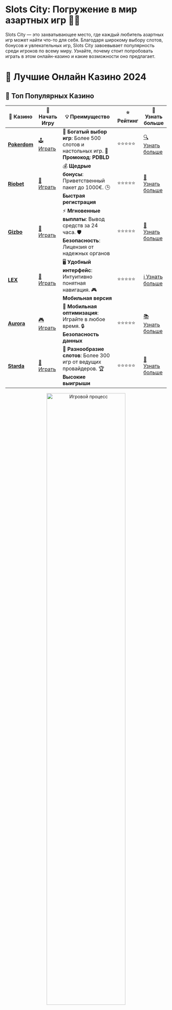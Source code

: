 # **Slots City: Погружение в мир азартных игр 🌟🎰**

Slots City — это захватывающее место, где каждый любитель азартных игр может найти что-то для себя. Благодаря широкому выбору слотов, бонусов и увлекательных игр, Slots City завоевывает популярность среди игроков по всему миру. Узнайте, почему стоит попробовать играть в этом онлайн-казино и какие возможности оно предлагает.

# 🎰 Лучшие Онлайн Казино 2024

## 🌟 Топ Популярных Казино

| 🎲 **Казино** | 🔗 **Начать Игру** | 💡 **Преимущество** | ⭐ **Рейтинг** | 🔗 **Узнать больше** |
|--------------|---------------------|---------------------|----------------|----------------------|
| [**Pokerdom**](https://brandplay.link/4k77v2yx) | [🕹️ Играть](https://brandplay.link/4k77v2yx) | 🎉 **Богатый выбор игр**: Более 500 слотов и настольных игр. 🎁 **Промокод**: **PDBLD** | ⭐⭐⭐⭐⭐ | [🔍 Узнать больше](https://brandplay.link/4k77v2yx) |
| [**Riobet**](https://brandplay.link/7xBLTPyj) | [🎰 Играть](https://brandplay.link/7xBLTPyj) | 💰 **Щедрые бонусы**: Приветственный пакет до 1000€. 🕒 **Быстрая регистрация** | ⭐⭐⭐⭐⭐ | [📖 Узнать больше](https://brandplay.link/7xBLTPyj) |
| [**Gizbo**](https://brandplay.link/bprXw4YV) | [🎲 Играть](https://brandplay.link/bprXw4YV) | ⚡ **Мгновенные выплаты**: Вывод средств за 24 часа. 🛡️ **Безопасность**: Лицензия от надежных органов | ⭐⭐⭐⭐⭐ | [📝 Узнать больше](https://brandplay.link/bprXw4YV) |
| [**LEX**](https://brandplay.link/zW4hdDFV) | [🤑 Играть](https://brandplay.link/zW4hdDFV) | 🖥️ **Удобный интерфейс**: Интуитивно понятная навигация. 🎮 **Мобильная версия** | ⭐⭐⭐⭐⭐ | [ℹ️ Узнать больше](https://brandplay.link/zW4hdDFV) |
| [**Aurora**](https://10trafic-stat2.com/click/668546556bcc6313411604bd/6766/13032/subaccount) | [🎮 Играть](https://10trafic-stat2.com/click/668546556bcc6313411604bd/6766/13032/subaccount) | 📱 **Мобильная оптимизация**: Играйте в любое время. 🔒 **Безопасность данных** | ⭐⭐⭐⭐⭐ | [📚 Узнать больше](https://10trafic-stat2.com/click/668546556bcc6313411604bd/6766/13032/subaccount) |
| [**Starda**](https://brandplay.link/fB7xwRFL) | [🎯 Играть](https://brandplay.link/fB7xwRFL) | 🎰 **Разнообразие слотов**: Более 300 игр от ведущих провайдеров. 🏆 **Высокие выигрыши** | ⭐⭐⭐⭐⭐ | [🔎 Узнать больше](https://brandplay.link/fB7xwRFL) |

<div align="center">
    <img src="https://i.pinimg.com/originals/87/9e/b9/879eb9354dd0699582408b68f2e253b2.gif" alt="Игровой процесс" width="70%">
</div>

## 💎 Лучшие Бонусы и Акции

| 🎲 **Казино** | 🔗 **Начать Игру** | 💡 **Преимущество** | ⭐ **Рейтинг** | 🔗 **Узнать больше** |
|--------------|---------------------|---------------------|----------------|----------------------|
| [**Kometa**](https://brandplay.link/8ZymQJV8) | [🎰 Играть](https://brandplay.link/8ZymQJV8) | 🎁 **Эксклюзивные бонусы**: Регулярные акции и промо. 🔄 **Программы лояльности** | ⭐⭐⭐⭐☆ | [🔍 Узнать больше](https://brandplay.link/8ZymQJV8) |
| [**R7**](https://brandplay.link/bMd3Yjsw) | [🕹️ Играть](https://brandplay.link/bMd3Yjsw) | 🕒 **Круглосуточная поддержка**: Всегда на связи. 💸 **Высокие лимиты** | ⭐⭐⭐⭐☆ | [📖 Узнать больше](https://brandplay.link/bMd3Yjsw) |
| [**7K**](https://brandplay.link/BvQyFShp) | [🎲 Играть](https://brandplay.link/BvQyFShp) | 🌟 **Эксклюзивные бонусы**: Только для VIP игроков. 🎉 **Сезонные акции** | ⭐⭐⭐⭐☆ | [📝 Узнать больше](https://brandplay.link/BvQyFShp) |
| [**Kent**](https://brandplay.link/Fv2WP3js) | [🤑 Играть](https://brandplay.link/Fv2WP3js) | 📈 **Высокий RTP**: Более 98%. 💼 **Профессиональная поддержка** | ⭐⭐⭐⭐☆ | [ℹ️ Узнать больше](https://brandplay.link/Fv2WP3js) |
| [**1Xslots**](https://brandplay.link/hSB1khtr) | [🎮 Играть](https://brandplay.link/hSB1khtr) | 🎉 **Множество акций**: Еженедельные бонусы и турниры. 🛡️ **Безопасность** | ⭐⭐⭐⭐☆ | [📚 Узнать больше](https://brandplay.link/hSB1khtr) |
| [**Gama**](https://brandplay.link/j6NMKsDz) | [🎯 Играть](https://brandplay.link/j6NMKsDz) | 🔍 **Интуитивный интерфейс**: Легкость использования. 🏅 **Престижные турниры** | ⭐⭐⭐⭐☆ | [🔎 Узнать больше](https://brandplay.link/j6NMKsDz) |

<div align="center">
    <img src="https://i.pinimg.com/originals/87/9e/b9/879eb9354dd0699582408b68f2e253b2.gif" alt="Игровой процесс" width="70%">
</div>

## 🚀 Быстрые Выигрыши и Поддержка

| 🎲 **Казино** | 🔗 **Начать Игру** | 💡 **Преимущество** | ⭐ **Рейтинг** | 🔗 **Узнать больше** |
|--------------|---------------------|---------------------|----------------|----------------------|
| [**Onion**](https://brandplay.link/zBGRVpQ9) | [🎰 Играть](https://brandplay.link/zBGRVpQ9) | 🤑 **Низкие ставки**: Идеально для начинающих. 🔄 **Быстрые выводы** | ⭐⭐⭐⭐☆ | [🔍 Узнать больше](https://brandplay.link/zBGRVpQ9) |
| [**Чемпион**](https://temon-gter.cfd/go/lRq?p80412p304504pcc44t17455) | [🕹️ Играть](https://temon-gter.cfd/go/lRq?p80412p304504pcc44t17455) | 🏅 **Лояльная программа**: Награды за активность. 🎁 **Ежемесячные бонусы** | ⭐⭐⭐⭐☆ | [📖 Узнать больше](https://temon-gter.cfd/go/lRq?p80412p304504pcc44t17455) |
| [**Vavada**](https://vavadapartner.pro/?promo=ea5c9275-6854-4505-94fc-95ab18221945-linkb2) | [🎲 Играть](https://vavadapartner.pro/?promo=ea5c9275-6854-4505-94fc-95ab18221945-linkb2) | 🚀 **Быстрая регистрация**: Начните играть мгновенно. 🔐 **Безопасные транзакции** | ⭐⭐⭐⭐☆ | [📝 Узнать больше](https://vavadapartner.pro/?promo=ea5c9275-6854-4505-94fc-95ab18221945-linkb2) |
| [**Friends**](https://gofriends.kim/linkb2) | [🤑 Играть](https://gofriends.kim/linkb2) | 🤝 **Социальные игры**: Играйте с друзьями. 🌐 **Мультиплатформенность** | ⭐⭐⭐⭐☆ | [ℹ️ Узнать больше](https://gofriends.kim/linkb2) |
| [**1WIN**](https://brandplay.link/smXVpBbG) | [🎮 Играть](https://brandplay.link/smXVpBbG) | 🏆 **Спортивные ставки**: Широкий выбор видов спорта. 💵 **Высокие коэффициенты** | ⭐⭐⭐⭐☆ | [📚 Узнать больше](https://brandplay.link/smXVpBbG) |
| [**Drip**](https://drp-ircp01.com/c07e6a3db) | [🎯 Играть](https://drp-ircp01.com/c07e6a3db) | 🌐 **Инновационные игры**: Новейшие игровые технологии. 🛡️ **Высокая безопасность** | ⭐⭐⭐⭐☆ | [🔎 Узнать больше](https://drp-ircp01.com/c07e6a3db) |
| [**JoyCasino**](https://rpc30.call2me.pro/?/ru/registration?apkpop=0&partner=p24970p3291217pc98f) | [🎰 Играть](https://rpc30.call2me.pro/?/ru/registration?apkpop=0&partner=p24970p3291217pc98f) | 🎁 **Приятные бонусы**: Ежедневные акции и подарки. 🕹️ **Разнообразие игр** | ⭐⭐⭐⭐☆ | [🔍 Узнать больше](https://rpc30.call2me.pro/?/ru/registration?apkpop=0&partner=p24970p3291217pc98f) |

<div align="center">
    <img src="https://i.pinimg.com/originals/87/9e/b9/879eb9354dd0699582408b68f2e253b2.gif" alt="Игровой процесс" width="70%">
</div>
---

✨ **Выбирайте лучшее казино для себя и наслаждайтесь игрой! Удачи!** ✨
![Slots City](https://i.pinimg.com/originals/a9/29/6e/a9296ea1cf6a7c20a985e593451f0323.png)

### 1. **Что такое Slots City?** 🏙️

Slots City — это современная онлайн-платформа для азартных игр, которая предлагает огромный выбор слотов и других казино-игр. Это казино привлекает игроков не только своей яркой и удобной интерфейсом, но и множеством бонусов, акций и бонусных игр. В Slots City каждый найдет что-то для себя: от классических фруктовых слотов до самых новых видеослотов с уникальными функциями.

#### 1.1 **Основные особенности Slots City** 🎮

- **Разнообразие слотов**: Огромный выбор игр от ведущих разработчиков.
- **Бонусные предложения**: Щедрые бонусы за регистрацию и для активных игроков.
- **Интуитивно понятный интерфейс**: Легко навигировать по сайту и находить любимые игры.
- **Мобильная совместимость**: Играйте в любимые слоты с мобильных устройств.
- **Безопасность**: Лицензированное казино с гарантией честной игры.

### 2. **Популярные игры в Slots City** 🎰

Slots City предлагает игрокам разнообразие игр на любой вкус. Вот несколько категорий, которые можно найти на платформе:

#### 2.1 **Слоты** 🍒

В Slots City доступен огромный выбор классических и современных слотов. Вы можете наслаждаться любимыми играми или попробовать новые релизы с интересными бонусами, фриспинами и уникальными механиками. Это идеальное место для любителей с lots и видеослотов.

#### 2.2 **Картовые игры** ♠️

Если вы предпочитаете покер, блэкджек или баккару, Slots City предлагает разнообразие картовых игр. Играйте с друзьями или против других игроков, используя бонусы и улучшая свои стратегии.

#### 2.3 **Рулетка** 🎡

Рулетка в Slots City — это классика, доступная в разных вариациях. Виртуальная и живая рулетка позволят вам почувствовать атмосферу настоящего казино, не выходя из дома.

#### 2.4 **Игры с живыми дилерами** 🃏

Для тех, кто ищет более реалистичный опыт, Slots City предлагает игры с живыми дилерами. Настоящие крупье проведут игру, и вы сможете общаться с ними и другими игроками в реальном времени.

### 3. **Бонусы и акции в Slots City** 🎁

В Slots City постоянно проводятся акции и предлагаются бонусы для новых и опытных игроков. Вот несколько типов бонусов, которые можно ожидать:

#### 3.1 **Бонусы за регистрацию** 🎉

Для новых игроков есть щедрые бонусы на первый депозит или бесплатные фриспины, которые можно использовать в популярных слотах.

#### 3.2 **Бонусы для лояльных игроков** 🌟

Каждому активному игроку предоставляются бонусы за участие в играх и акциях. Чем больше играете, тем больше бонусов можете получить.

#### 3.3 **Программы лояльности и VIP-статус** 💎

Slots City также предлагает программы лояльности для своих постоянных игроков, включая эксклюзивные бонусы, персональных менеджеров и другие привилегии для VIP-игроков.

### 4. **Как начать играть в Slots City?** 🖥️

Чтобы начать играть в Slots City, вам нужно выполнить несколько простых шагов:

1. **Регистрация**: Создайте учетную запись на платформе, указав необходимые данные.
2. **Пополнение счета**: Сделайте первый депозит, чтобы воспользоваться бонусами.
3. **Выбор игры**: Откройте раздел с играми и выберите слот или другую игру.
4. **Начало игры**: Запустите игру, наслаждайтесь азартом и пробуйте выигрывать!

### 5. **Преимущества Slots City** 🏆

- **Большой выбор игр**: Игры от ведущих провайдеров, таких как NetEnt, Microgaming и других.
- **Щедрые бонусы**: Разнообразные бонусы и фриспины для новых и лояльных игроков.
- **Безопасность**: Лицензированное казино с гарантией честности и прозрачности.
- **Мобильность**: Возможность играть на ходу через мобильные устройства.
- **Круглосуточная поддержка**: Оперативная служба поддержки, готовая помочь в любой момент.

### 6. **Заключение** 🎉

Slots City — это отличное место для любителей онлайн-игр, предлагающее широкий выбор слотов и бонусов для всех категорий игроков. Если вы ищете новое казино с большим ассортиментом игр и щедрыми бонусами, Slots City стоит попробовать. Начните играть уже сегодня и открывайте для себя мир увлекательных азартных развлечений! 🚀

